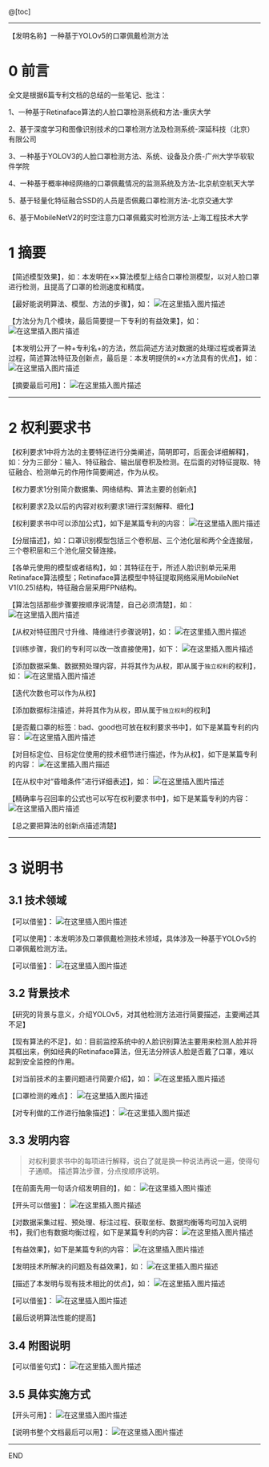 ﻿﻿@[toc]

---
【发明名称】一种基于YOLOv5的口罩佩戴检测方法
# 0 前言
全文是根据6篇专利文档的总结的一些笔记、批注：

1、一种基于Retinaface算法的人脸口罩检测系统和方法-重庆大学

2、基于深度学习和图像识别技术的口罩检测方法及检测系统-深延科技（北京）有限公司

3、一种基于YOLOV3的人脸口罩检测方法、系统、设备及介质-广州大学华软软件学院

4、一种基于概率神经网络的口罩佩戴情况的监测系统及方法-北京航空航天大学

5、基于轻量化特征融合SSD的人员是否佩戴口罩检测方法-北京交通大学

6、基于MobileNetV2的时空注意力口罩佩戴实时检测方法-上海工程技术大学
# 1 摘要
【简述模型效果】，如：本发明在××算法模型上结合口罩检测模型，以对人脸口罩进行检测，且提高了口罩的检测速度和精度。



【最好能说明算法、模型、方法的步骤】，如：
![在这里插入图片描述](https://img-blog.csdnimg.cn/83b0173a60204303982cab5fa9010d87.png)



【方法分为几个模块，最后简要提一下专利的有益效果】，如：
![在这里插入图片描述](https://img-blog.csdnimg.cn/7608bd3e954d43049ad3d1b51a2a31c3.png)



【本发明公开了一种+专利名+的方法，然后简述方法对数据的处理过程或者算法过程，简述算法特征及创新点，最后是：本发明提供的××方法具有的优点】，如：
![在这里插入图片描述](https://img-blog.csdnimg.cn/4dffdbf83a7c405fa683429417daa5d2.png)



【摘要最后可用】：
![在这里插入图片描述](https://img-blog.csdnimg.cn/db728b7a19f84b239a5b7a93514ce8f8.png)

---
# 2 权利要求书
【权利要求1中将方法的主要特征进行分类阐述，简明即可，后面会详细解释】，如：分为三部分：输入、特征融合、输出层卷积及检测。在后面的对特征提取、特征融合、检测单元的作用作简要阐述，作为从权。



【权力要求1分别简介数据集、网络结构、算法主要的创新点】



【权利要求2及以后的内容对权利要求1进行深刻解释、细化】



【权利要求书中可以添加公式】，如下是某篇专利的内容：
![在这里插入图片描述](https://img-blog.csdnimg.cn/c820ab8ed1a541569fa3b2c848706e1e.png)





【分层描述】，如：口罩识别模型包括三个卷积层、三个池化层和两个全连接层，三个卷积层和三个池化层交替连接。



【各单元使用的模型或者结构】，如：其特征在于，所述人脸识别单元采用Retinaface算法模型；Retinaface算法模型中特征提取网络采用MobileNet V1(0.25)结构，特征融合层采用FPN结构。



【算法包括那些步骤要按顺序说清楚，自己必须清楚】，如：
![在这里插入图片描述](https://img-blog.csdnimg.cn/464c66bfd9cf4b9688244e494fdbb5c5.png)



【从权对特征图尺寸升维、降维进行步骤说明】，如：
![在这里插入图片描述](https://img-blog.csdnimg.cn/215e6d9069404b97a8cb1c0745f61fc9.png)



【训练步骤，我们的专利可以改一改直接使用】，如下：
![在这里插入图片描述](https://img-blog.csdnimg.cn/4e3ecf0fee244138a446b9bb8c14956e.png)



【添加数据采集、数据预处理内容，并将其作为从权，即从属于`独立权利`的权利】，如：
![在这里插入图片描述](https://img-blog.csdnimg.cn/d9ccb32bd80e4d79a926800af1ad45ac.jpg)



【迭代次数也可以作为从权】



【添加数据标注描述，并将其作为从权，即从属于`独立权利`的权利】



【是否戴口罩的标签：bad、good也可放在权利要求书中】，如下是某篇专利的内容：
![在这里插入图片描述](https://img-blog.csdnimg.cn/f64673dd7c3a48bb9b1796fcf82a5045.png)



【对目标定位、目标定位使用的技术细节进行描述，作为从权】，如下是某篇专利的内容：
![在这里插入图片描述](https://img-blog.csdnimg.cn/d94d86d033a144e7a6263e12755f0d43.png)



【在从权中对“昏暗条件”进行详细表述】，如：
![在这里插入图片描述](https://img-blog.csdnimg.cn/10f2ce615cac45eab3cdbb3292d510c8.png)



【精确率与召回率的公式也可以写在权利要求书中】，如下是某篇专利的内容：
![在这里插入图片描述](https://img-blog.csdnimg.cn/4ba67fd3df19455093e99a399660eee8.png)



【总之要把算法的创新点描述清楚】

---
# 3 说明书
## 3.1 技术领域
【可以借鉴】：
![在这里插入图片描述](https://img-blog.csdnimg.cn/c17ea65daba3436fabe43267332e46c7.png)



【可以使用】：本发明涉及口罩佩戴检测技术领域，具体涉及一种基于YOLOv5的口罩佩戴检测方法。



【可以借鉴】：
![在这里插入图片描述](https://img-blog.csdnimg.cn/f217ecf3610e4e7d93d295af2b2414b3.png)

## 3.2 背景技术
【研究的背景与意义，介绍YOLOv5，对其他检测方法进行简要描述，主要阐述其不足】



【现有算法的不足】，如：目前监控系统中的人脸识别算法主要用来检测人脸并将其框出来，例如经典的Retinaface算法，但无法分辨该人脸是否戴了口罩，难以起到安全监控的作用。



【对当前技术的主要问题进行简要介绍】，如：
![在这里插入图片描述](https://img-blog.csdnimg.cn/73ce94c07a5b47749c937907c70cfea9.png)



【口罩检测的难点】：
![在这里插入图片描述](https://img-blog.csdnimg.cn/2a6bc0b63f044de3973f3c375fbcc746.png)



【对专利做的工作进行抽象描述】：
![在这里插入图片描述](https://img-blog.csdnimg.cn/1f6033487ebc4a2dbea81403328f92c5.png)

## 3.3 发明内容

> 对权利要求书中的每项进行解释，说白了就是换一种说法再说一遍，使得句子通顺。
> 描述算法步骤，分点按顺序说明。



【在前面先用一句话介绍发明目的】，如：
![在这里插入图片描述](https://img-blog.csdnimg.cn/cd9e5e4ddcce4f4cb3d7eff239e4b3e6.png)



【开头可以借鉴】：
![在这里插入图片描述](https://img-blog.csdnimg.cn/2d1128c2d46a44578ff4251a3f758af8.png)



【对数据采集过程、预处理、标注过程、获取坐标、数据均衡等均可加入说明书】，我们也有数据均衡过程，如下是某篇专利的内容：
![在这里插入图片描述](https://img-blog.csdnimg.cn/93e9ba3ef15049d3ac23e8b82817cc4c.png)



【有益效果】，如下是某篇专利的内容：
![在这里插入图片描述](https://img-blog.csdnimg.cn/62a1d65cef7540659757c5c7cf5e59ad.png)



【发明技术所解决的问题及有益效果】，如：
![在这里插入图片描述](https://img-blog.csdnimg.cn/174f073514364330977be384a51c32e3.png)



【描述了本发明与现有技术相比的优点】，如：
![在这里插入图片描述](https://img-blog.csdnimg.cn/b13d473260a64e1fa95c56612b2d56d6.png)



【可以借鉴】：
![在这里插入图片描述](https://img-blog.csdnimg.cn/503aceaa6539414ca267208c6c9e920f.jpg)



【最后说明算法性能的提高】

## 3.4 附图说明
【可以借鉴句式】：
![在这里插入图片描述](https://img-blog.csdnimg.cn/b9fd85c2019a4d0e8443d01cef2a546b.png)
## 3.5 具体实施方式
【开头可用】：
![在这里插入图片描述](https://img-blog.csdnimg.cn/118616bb7f324f46b4535325cc546d09.png)



【说明书整个文档最后可以用】：
![在这里插入图片描述](https://img-blog.csdnimg.cn/00a210fd3c7f4ad68068ebe3be58691d.png)

---
END
